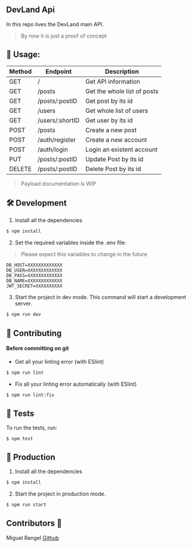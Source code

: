 ## DevLand Api

In this repo lives the DevLand main API.


> By now it is just a proof of concept


## 📖 Usage:

| Method | Endpoint | Description |
| ------------- | ------------- | ----- |
| GET  | / | Get API information |
| GET  | /posts | Get the whole list of posts |
| GET  | /posts/:postID | Get post by its id |
| GET  | /users | Get whole list of users |
| GET  | /users/:shortID | Get user by its id |
| POST | /posts | Create a new post |
| POST | /auth/register | Create a new account |
| POST | /auth/login | Login an existent account |
| PUT | /posts/:postID | Update Post by its id |
| DELETE | /posts/:postID | Delete Post by its id |

> Payload documentation is WIP

## 🛠️ Development

1. Install all the dependencies
```sh
$ npm install
```

2. Set the required variables inside the .env file:

>Please expect this variables to change in the future

```env
DB_HOST=XXXXXXXXXXXXX
DB_USER=XXXXXXXXXXXXX
DB_PASS=XXXXXXXXXXXXX
DB_NAME=XXXXXXXXXXXXX
JWT_SECRET=XXXXXXXXXX
```

3. Start the project in dev mode. This command will start a development server.
```sh
$ npm run dev
```

## 🎎 Contributing
#### Before committing on git

* Get all your linting error (with ESlint)
```sh
$ npm run lint
```

* Fix all your linting error automatically (with ESlint)
```sh
$ npm run lint:fix
```

## 🧦 Tests

To run the tests, run:
```shell
$ npm test
```

## 💾 Production

1. Install all the dependencies
```sh
$ npm install
```

2. Start the project in production mode.
```sh
$ npm run start
```

## Contributors 🤠
Miguel Rangel [Github](https://github.com/denyncrawford)